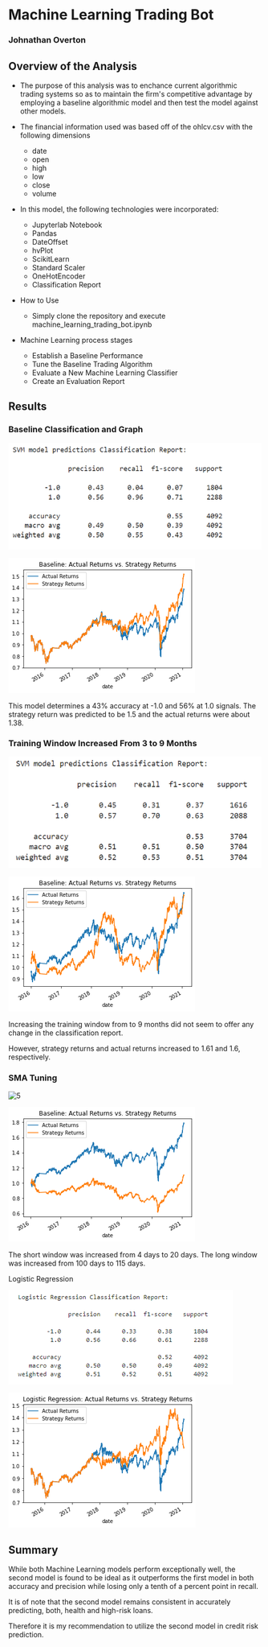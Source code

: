 # Machine Learning Trading Bot
### Johnathan Overton


## Overview of the Analysis

* The purpose of this analysis was to enchance current algorithmic trading systems so as to maintain the firm's competitive advantage by employing a baseline algorithmic model and then test the model against other models.
* The financial information used was based off of the ohlcv.csv with the following dimensions
  * date
  * open
  * high
  * low 
  * close
  * volume

* In this model, the following technologies were incorporated:
  * Jupyterlab Notebook
  * Pandas
  * DateOffset
  * hvPlot
  * ScikitLearn
  * Standard Scaler
  * OneHotEncoder
  * Classification Report

* How to Use
  * Simply clone the repository and execute machine_learning_trading_bot.ipynb

* Machine Learning process stages
  * Establish a Baseline Performance
  * Tune the Baseline Trading Algorithm
  * Evaluate a New Machine Learning Classifier
  * Create an Evaluation Report

## Results

### Baseline Classification and Graph

![1](https://github.com/Johove83/Algorithmic-Trading/blob/main/Machine%20Learning%20Trading%20Bot/images/baseline/baselineclassification.png)

![2](https://github.com/Johove83/Algorithmic-Trading/blob/main/Machine%20Learning%20Trading%20Bot/images/baseline/baseline.png)

This model determines a 43% accuracy at -1.0 and 56% at 1.0 signals.
The strategy return was predicted to be 1.5 and the actual returns were about 1.38.

### Training Window Increased From 3 to 9 Months

![3](https://github.com/Johove83/Algorithmic-Trading/blob/main/Machine%20Learning%20Trading%20Bot/images/ninemonth/9monthwindowclassification.png)

![4](https://github.com/Johove83/Algorithmic-Trading/blob/main/Machine%20Learning%20Trading%20Bot/images/ninemonth/9monthwindow.png)

Increasing the training window from to 9 months did not seem to offer any change in the classification report.

However, strategy returns and actual returns increased to 1.61 and 1.6, respectively.

### SMA Tuning

![5](https://github.com/Johove83/Algorithmic-Trading/blob/main/tuned/Machine%20Learning%20Trading%20Bot/images/fullytunedclassification.png)

![6](https://github.com/Johove83/Algorithmic-Trading/blob/main/Machine%20Learning%20Trading%20Bot/images/tuned/fullytuned.png)

The short window was increased from 4 days to 20 days.
The long window was increased from 100 days to 115 days.



Logistic Regression

![7](https://github.com/Johove83/Algorithmic-Trading/blob/main/Machine%20Learning%20Trading%20Bot/images/lrclassification.png)

![8](https://github.com/Johove83/Algorithmic-Trading/blob/main/Machine%20Learning%20Trading%20Bot/images/lr.png)






## Summary

While both Machine Learning models perform exceptionally well, the second model is found to be ideal as it outperforms the first model in both accuracy and precision while losing only a tenth of a percent point in recall.

It is of note that the second model remains consistent in accurately predicting, both, health and high-risk loans.

Therefore it is my recommendation to utilize the second model in credit risk prediction.
